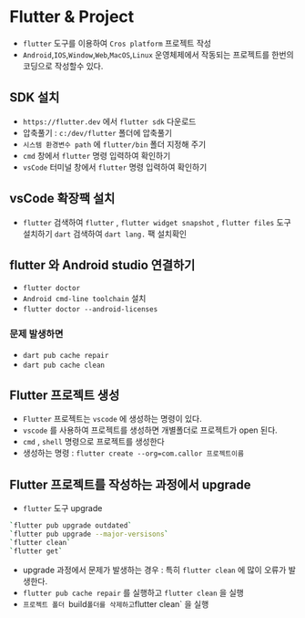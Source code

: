 # Flutter & Project

- `flutter` 도구를 이용하여 `Cros platform` 프로젝트 작성
- `Android`,`IOS`,`Window`,`Web`,`MacOS`,`Linux` 운영체제에서 작동되는 프로젝트를 한번의 코딩으로 작성할수 있다.

## SDK 설치

- `https://flutter.dev` 에서 `flutter sdk` 다운로드
- 압축풀기 : `c:/dev/flutter` 폴더에 압축풀기
- `시스템 환경변수 path` 에 `flutter/bin` 폴더 지정해 주기
- `cmd` 창에서 `flutter` 명령 입력하여 확인하기
- `vsCode` 터미널 창에서 `flutter` 명령 입력하여 확인하기

## vsCode 확장팩 설치

- `flutter` 검색하여 `flutter` , `flutter widget snapshot` , `flutter files` 도구 설치하기 `dart` 검색하여 `dart lang.` 팩 설치확인

## flutter 와 Android studio 연결하기

- `flutter doctor`
- `Android cmd-line toolchain` 설치
- `flutter doctor --android-licenses`

### 문제 발생하면

- `dart pub cache repair`
- `dart pub cache clean`

## Flutter 프로젝트 생성

- `Flutter` 프로젝트는 `vscode` 에 생성하는 명령이 있다.
- `vscode` 를 사용하여 프로젝트를 생성하면 개별폴더로 프로젝트가 open 된다.
- `cmd` , `shell` 명령으로 프로젝트를 생성한다
- 생성하는 명령 : `flutter create --org=com.callor 프로젝트이름`

## Flutter 프로젝트를 작성하는 과정에서 upgrade

- `flutter` 도구 upgrade

```bash
`flutter pub upgrade outdated`
`flutter pub upgrade --major-versisons`
`flutter clean`
`flutter get`
```

- upgrade 과정에서 문제가 발생하는 경우 : 특히 `flutter clean` 에 많이 오류가 발생한다.
- `flutter pub cache repair` 를 실행하고 `flutter clean` 을 실행
- `프로젝트 폴더 `build`폴더를 삭제하고`flutter clean` 을 실행
